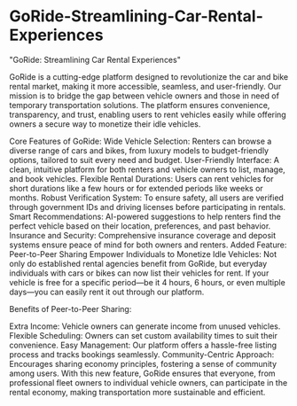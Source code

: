 # GoRide-Streamlining-Car-Rental-Experiences
"GoRide: Streamlining Car Rental Experiences"

GoRide is a cutting-edge platform designed to revolutionize the car and bike rental market, making it more accessible, seamless, and user-friendly. Our mission is to bridge the gap between vehicle owners and those in need of temporary transportation solutions. The platform ensures convenience, transparency, and trust, enabling users to rent vehicles easily while offering owners a secure way to monetize their idle vehicles.

Core Features of GoRide:
Wide Vehicle Selection: Renters can browse a diverse range of cars and bikes, from luxury models to budget-friendly options, tailored to suit every need and budget.
User-Friendly Interface: A clean, intuitive platform for both renters and vehicle owners to list, manage, and book vehicles.
Flexible Rental Durations: Users can rent vehicles for short durations like a few hours or for extended periods like weeks or months.
Robust Verification System: To ensure safety, all users are verified through government IDs and driving licenses before participating in rentals.
Smart Recommendations: AI-powered suggestions to help renters find the perfect vehicle based on their location, preferences, and past behavior.
Insurance and Security: Comprehensive insurance coverage and deposit systems ensure peace of mind for both owners and renters.
Added Feature: Peer-to-Peer Sharing
Empower Individuals to Monetize Idle Vehicles:
Not only do established rental agencies benefit from GoRide, but everyday individuals with cars or bikes can now list their vehicles for rent. If your vehicle is free for a specific period—be it 4 hours, 6 hours, or even multiple days—you can easily rent it out through our platform.

Benefits of Peer-to-Peer Sharing:

Extra Income: Vehicle owners can generate income from unused vehicles.
Flexible Scheduling: Owners can set custom availability times to suit their convenience.
Easy Management: Our platform offers a hassle-free listing process and tracks bookings seamlessly.
Community-Centric Approach: Encourages sharing economy principles, fostering a sense of community among users.
With this new feature, GoRide ensures that everyone, from professional fleet owners to individual vehicle owners, can participate in the rental economy, making transportation more sustainable and efficient.
